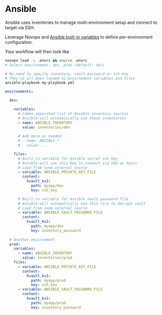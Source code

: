 # Ansible

Ansible uses inventories to manage multi-environment setup and connect to target via SSH. 

Leverage Novops and [Ansible built-in variables](https://docs.ansible.com/ansible/latest/reference_appendices/config.html#environment-variables) to define per-environment configuration.

Your workflow will then look like

```sh
novops load -s .envrc && source .envrc
# Select environment: dev, prod (default: dev)

# No need to specify inventory, vault password or ssh key
# They've all been loaded as environment variables and files
ansible-playbook my-playbook.yml
```

```yaml
environments:

  dev:

    variables:
      # Comma separated list of Ansible inventory sources
      # Ansible will automatically use these inventories
      - name: ANSIBLE_INVENTORY
        value: inventories/dev
      
      # Add more as needed
      # - name: ANSIBLE_*
      #   value: ...

    files:
      # Built-in variable for Ansible secret ssh key
      # Ansible will use this key to connect via SSH on hosts
      # Load from some external source
      - variable: ANSIBLE_PRIVATE_KEY_FILE
        content: 
          hvault_kv2:
            path: myapp/dev
            key: ssh_key

      # Built-in variable for Ansible Vault password file
      # Ansible will automatically use this file to decrypt vault
      # Load from some external source
      - variable: ANSIBLE_VAULT_PASSWORD_FILE
        content: 
          hvault_kv2:
            path: myapp/dev
            key: inventory_password
  
  # Another environment
  prod:
    variables:
      - name: ANSIBLE_INVENTORY
        value: inventories/prod
    files:
      - variable: ANSIBLE_PRIVATE_KEY_FILE
        content: 
          hvault_kv2:
            path: myapp/prod
            key: ssh_key
      - variable: ANSIBLE_VAULT_PASSWORD_FILE
        content: 
          hvault_kv2:
            path: myapp/prod
            key: inventory_password
```